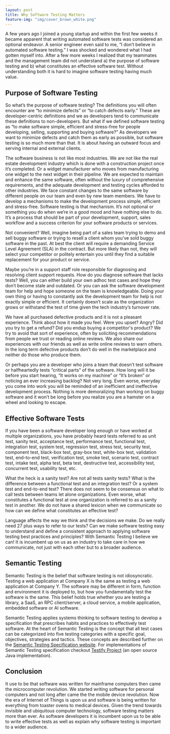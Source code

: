 ```yaml
---
layout: post
title: Why Software Testing Matters
feature-img: "img/cover_brown_white.png"
---
```


A few years ago I joined a young startup and within the first few weeks it became apparent that writing automated software tests was considered an optional endeavor. A senior engineer even said to me, “I don’t believe in automated software testing.” I was shocked and wondered what I had gotten myself into. After a few more weeks I realized that my teammates and the management team did not understand a) the purpose of software testing and b) what constitutes an effective software test. Without understanding both it is hard to imagine software testing having much value.

## Purpose of Software Testing
So what’s the purpose of software testing? The definitions you will often encounter are “to minimize defects” or “to catch defects early.” These are developer-centric definitions and we as developers tend to communicate these definitions to non-developers. But what if we defined software testing  as “to make software simple, efficient and stress-free for people developing, selling, supporting and buying software?” As developers we want to minimize defects and catch them as early as possible, but software testing is so much more than that. It is about having an outward focus and serving internal and external clients.

The software business is not like most industries. We are not like the real estate development industry which is done with a construction project once it’s completed. Or a widget manufacturer who moves from manufacturing one widget to the next widget in their pipeline. We are expected to maintain and enhance the same software, often without the luxury of comprehensive requirements, and the adequate development and testing cycles afforded to other industries. We face constant changes to the same software by different people on our team and even by new team members. We have to develop a mechanisms to make the development process simple, efficient and stress-free. Software testing is that mechanism. It’s not optional or something you do when we’re in a good mood and have nothing else to do. It’s a process that should be part of your development, support, sales workflow and a success criterion for your software products or services.

Not convenient? Well, imagine being part of a sales team trying to demo and sell buggy software or trying to resell a client whom you’ve sold buggy software in the past. At best the client will require a demanding Service Level Agreement (SLA) in the contract. But more likely than not, they will select your competitor or politely entertain you until they find a suitable replacement for your product or service.

Maybe you’re in a support staff role responsible for diagnosing and resolving client support requests. How do you diagnose software that lacks tests? Well, you can either build your own adhoc test cases and hope they don’t become stale and outdated. Or you can ask the software development team for help and hope someone on the team is knowledgeable. Doing your own thing or having to constantly ask the development team for help is not exactly simple or efficient. It certainly doesn’t scale as the organization grows or withstand the test of time given the tech industry’s turnover rate.

We have all purchased defective products and it is not a pleasant experience. Think about how it made you feel. Were you upset? Angry? Did you try to get a refund? Did you endup buying a competitor's product? We try to avoid that sort of experience, often by soliciting recommendations from people we trust or reading online reviews. We also share our experiences with our friends as well as write online reviews to warn others. In the long term defective products don’t do well in the marketplace and neither do those who produce them.

Or perhaps you are a developer who joins a team that doesn’t test software or halfheartedly tests “critical parts” of the software. How long will it be before you start hearing, “It works on my machine” or “It’s broken” or noticing an ever increasing backlog? Not very long. Even worse, everyday you come into work you will be reminded of an inefficient and ineffective development process. Nothing is more demoralizing than working on buggy software and it won’t be long before you realize you are a hamster on a wheel and looking to escape.

## Effective Software Tests
If you have been a software developer long enough or have worked at multiple organizations, you have probably heard tests referred to as unit test, sanity test, acceptance test, performance test, functional test, integration test, system test, regression test, stress test, security test, component test, black-box test, gray-box test, white-box test, validation test, end-to-end test, verification test, smoke test, scenario test, contract test, intake test, alpha test, beta test, destructive test, accessibility test, concurrent test, usability test, etc.

What the heck is a sanity test? Are not all tests sanity tests? What is the difference between a functional test and an integration test? Or a system test and end-to-end test? There does not seem to be consensus on what to call tests between teams let alone organizations. Even worse, what constitutes a functional test at one organization is referred to as a sanity test in another. We do not have a shared lexicon when we communicate so how can we define what constitutes an effective test?

Language affects the way we think and the decisions we make. Do we really need 27 plus ways to refer to our tests? Can we make software testing easy to understand and define a consistent approach to applying software testing best practices and principles? With Semantic Testing I believe we can! It is incumbent up on us as an industry to take care in how we communicate, not just with each other but to a broader audience.

## Semantic Testing
Semantic Testing is the belief that software testing is not idiosyncratic. Testing a web application at Company X is the same as testing a web application at Company Y. The software may be different in form, function and environment it is deployed to, but how you fundamentally test the software is the same. This belief holds true whether you are testing a library, a SaaS, an RPC client/server, a cloud service, a mobile application, embedded software or AI software.

Semantic Testing applies systems thinking to software testing to develop a specification that prescribes habits and practices to effectively test software. At the heart of Semantic Testing is the concept that all test cases can be categorized into five testing categories with a specific goal, objectives, strategies and tactics. These concepts are described further on the [Semantic Testing Specification website](http://semantictesting.org). For implementations of Semantic Testing specification checkout [Testify Project](http://testifyproject.org) (an open source Java implementation).

## Conclusion
It use to be that software was written for mainframe computers then came the microcomputer revolution. We started writing software for personal computers and not long after came the the mobile device revolution. Now the era of Internet of Things is upon us and software is being written for everything from toaster ovens to medical devices. Given the trend towards invisible and ubiquitous computer technology, software testing matters more than ever. As software developers it is incumbent upon us to be able to write effective tests as well as explain why software testing is important to a wider audience.
